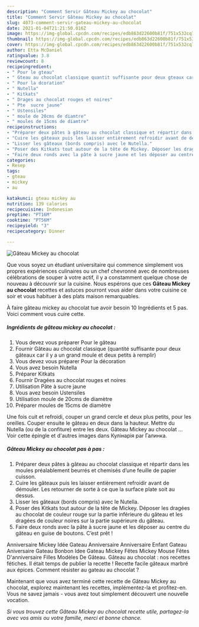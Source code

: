 ```yaml
---
description: "Comment Servir Gâteau Mickey au chocolat"
title: "Comment Servir Gâteau Mickey au chocolat"
slug: 4073-comment-servir-gateau-mickey-au-chocolat
date: 2021-01-04T21:21:50.016Z
image: https://img-global.cpcdn.com/recipes/edb863d22600b81f/751x532cq70/gateau-mickey-au-chocolat-photo-principale-de-la-recette.jpg
thumbnail: https://img-global.cpcdn.com/recipes/edb863d22600b81f/751x532cq70/gateau-mickey-au-chocolat-photo-principale-de-la-recette.jpg
cover: https://img-global.cpcdn.com/recipes/edb863d22600b81f/751x532cq70/gateau-mickey-au-chocolat-photo-principale-de-la-recette.jpg
author: Etta McDaniel
ratingvalue: 3.8
reviewcount: 8
recipeingredient:
- " Pour le gteau"
- " Gteau au chocolat classique quantit suffisante pour deux gteaux car il y a un grand moule et deux petits  remplir"
- " Pour la dcoration"
- " Nutella"
- " Kitkats"
- " Drages au chocolat rouges et noires"
- " Pte  sucre jaune"
- " Ustensiles"
- " moule de 20cms de diamtre"
- " moules de 15cms de diamtre"
recipeinstructions:
- "Préparer deux pâtes à gâteau au chocolat classique et répartir dans les moules préalablement beurrés et chemisés d’une feuille de papier cuisson."
- "Cuire les gâteaux puis les laisser entièrement refroidir avant de démouler. Les retourner de sorte à ce que la surface plate soit au dessus."
- "Lisser les gâteaux (bords compris) avec le Nutella."
- "Poser des Kitkats tout autour de la tête de Mickey. Déposer les dragées au chocolat de couleur rouge sur la partie inférieure du gâteau et les dragées de couleur noires sur la partie supérieure du gâteau."
- "Faire deux ronds avec la pâte à sucre jaune et les déposer au centre du gâteau en guise de boutons. C’est prêt !"
categories:
- Resep
tags:
- gteau
- mickey
- au

katakunci: gteau mickey au 
nutrition: 139 calories
recipecuisine: Indonesian
preptime: "PT16M"
cooktime: "PT56M"
recipeyield: "3"
recipecategory: Dinner

---
```



![Gâteau Mickey au chocolat](https://img-global.cpcdn.com/recipes/edb863d22600b81f/751x532cq70/gateau-mickey-au-chocolat-photo-principale-de-la-recette.jpg)

Que vous soyez un étudiant universitaire qui commence simplement vos propres expériences culinaires ou un chef chevronné avec de nombreuses célébrations de souper à votre actif, il y a constamment quelque chose de nouveau à découvrir sur la cuisine. Nous espérons que ces <strong> Gâteau Mickey au chocolat </strong> recettes et astuces pourront vous aider dans votre cuisine ce soir et vous habituer à des plats maison remarquables.

<!--inarticleads1-->

À faire gâteau mickey au chocolat tue avoir besoin 10 Ingrédients et 5 pas. Voici comment vous cuire cette.

##### Ingrédients de gâteau mickey au chocolat :

1. Vous devez vous préparer  Pour le gâteau
1. Fournir  Gâteau au chocolat classique (quantité suffisante pour deux gâteaux car il y a un grand moule et deux petits à remplir)
1. Vous devez vous préparer  Pour la décoration
1. Vous avez besoin  Nutella
1. Préparer  Kitkats
1. Fournir  Dragées au chocolat rouges et noires
1. Utilisation  Pâte à sucre jaune
1. Vous avez besoin  Ustensiles
1. Utilisation  moule de 20cms de diamètre
1. Préparer  moules de 15cms de diamètre


Une fois cuit et refroidi, couper un grand cercle et deux plus petits, pour les oreilles. Couper ensuite le gâteau en deux dans la hauteur. Mettre du Nutella (ou de la confiture) entre les deux. Gâteau Mickey au chocolat … Voir cette épingle et d&#39;autres images dans Кулінарія par Галинка. 

<!--inarticleads2-->

##### Gâteau Mickey au chocolat pas à pas :

1. Préparer deux pâtes à gâteau au chocolat classique et répartir dans les moules préalablement beurrés et chemisés d’une feuille de papier cuisson.
1. Cuire les gâteaux puis les laisser entièrement refroidir avant de démouler. Les retourner de sorte à ce que la surface plate soit au dessus.
1. Lisser les gâteaux (bords compris) avec le Nutella.
1. Poser des Kitkats tout autour de la tête de Mickey. Déposer les dragées au chocolat de couleur rouge sur la partie inférieure du gâteau et les dragées de couleur noires sur la partie supérieure du gâteau.
1. Faire deux ronds avec la pâte à sucre jaune et les déposer au centre du gâteau en guise de boutons. C’est prêt !


Anniversaire Mickey Idée Gateau Anniversaire Anniversaire Enfant Gateau Aniversaire Gateau Bonbon Idee Gateau Mickey Fêtes Mickey Mouse Fêtes D&#39;anniversaire Filles Modèles De Gâteau. Gâteau au chocolat : nos recettes fétiches. Il était temps de publier la recette ! Recette facile gâteaux marbré aux épices. Comment résister au gateau au chocolat ? 

<!--inarticleads1-->

<p>
Maintenant que vous avez terminé cette recette de Gâteau Mickey au chocolat, explorez maintenant les recettes, implémentez-la et profitez-en. Vous ne savez jamais - vous avez tout simplement découvert une nouvelle vocation.
</p>

<p>
<i>Si vous trouvez cette Gâteau Mickey au chocolat recette utile, partagez-la avec vos amis ou votre famille, merci et bonne chance.</i>
</p>
